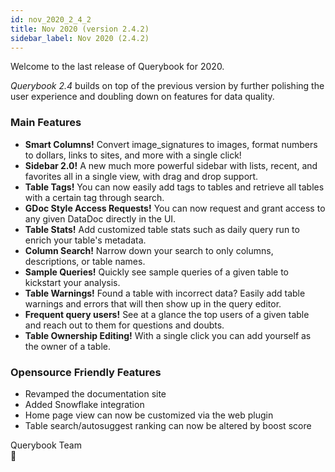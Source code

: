 ```yaml
---
id: nov_2020_2_4_2
title: Nov 2020 (version 2.4.2)
sidebar_label: Nov 2020 (2.4.2)
---
```


Welcome to the last release of Querybook for 2020.

_Querybook 2.4_ builds on top of the previous version by further polishing the user experience and doubling down on features for data quality.

### Main Features

-   **Smart Columns!** Convert image_signatures to images, format numbers to dollars, links to sites, and more with a single click!
-   **Sidebar 2.0!** A new much more powerful sidebar with lists, recent, and favorites all in a single view, with drag and drop support.
-   **Table Tags!** You can now easily add tags to tables and retrieve all tables with a certain tag through search.
-   **GDoc Style Access Requests!** You can now request and grant access to any given DataDoc directly in the UI.
-   **Table Stats!** Add customized table stats such as daily query run to enrich your table's metadata.
-   **Column Search!** Narrow down your search to only columns, descriptions, or table names.
-   **Sample Queries!** Quickly see sample queries of a given table to kickstart your analysis.
-   **Table Warnings!** Found a table with incorrect data? Easily add table warnings and errors that will then show up in the query editor.
-   **Frequent query users!** See at a glance the top users of a given table and reach out to them for questions and doubts.
-   **Table Ownership Editing!** With a single click you can add yourself as the owner of a table.

### Opensource Friendly Features

-   Revamped the documentation site
-   Added Snowflake integration
-   Home page view can now be customized via the web plugin
-   Table search/autosuggest ranking can now be altered by boost score

Querybook Team<br/>
🚀
